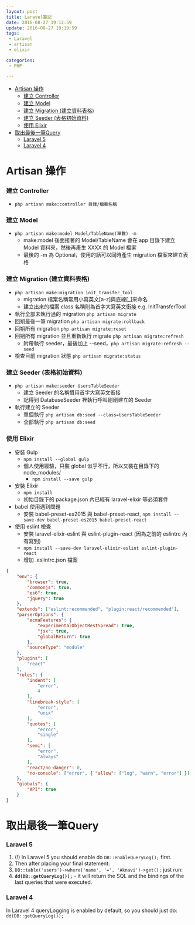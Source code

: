 ```yaml
---
layout: post
title: Laravel筆記
date: 2016-08-27 19:12:59
update: 2016-08-27 19:19:59
tags:
 - Laravel
 - artisan
 - elixir

categories:
 - PHP

---
```

<!-- MarkdownTOC -->

- [Artisan 操作](#artisan-操作)
  - [建立 Controller](#建立-controller)
  - [建立 Model](#建立-model)
  - [建立 Migration \(建立資料表格\)](#建立-migration-建立資料表格)
  - [建立 Seeder \(表格初始資料\)](#建立-seeder-表格初始資料)
  - [使用 Elixir](#使用-elixir)
- [取出最後一筆Query](#取出最後一筆query)
  - [Laravel 5](#laravel-5)
  - [Laravel 4](#laravel-4)

<!-- /MarkdownTOC -->


<a name="artisan-操作"></a>
# Artisan 操作
<a name="建立-controller"></a>
### 建立 Controller
* `php artisan make:controller 目錄/檔案名稱`

<a name="建立-model"></a>
### 建立 Model
* `php artisan make:model Model/TableName(單數) -m`
  * make:model 後面接著的 Model/TableName 會在 app 目錄下建立 Model 資料夾，然後再產生 XXXX 的 Model 檔案
  * 最後的 -m 為 Optional，使用的話可以同時產生 migration 檔案來建立表格

<a name="建立-migration-建立資料表格"></a>
### 建立 Migration (建立資料表格)
* `php artisan make:migration init_transfer_tool`
  * migration 檔案名稱常用小寫英文[a-z]與底線[_]來命名
  * 建立出來的檔案 class 名稱則為首字大寫英文銜接 e.g. InitTransferTool
* 執行全部未執行過的 migration `php artisan migrate`
* 回朔最後一筆 migration `php artisan migrate:rollback`
* 回朔所有 migration `php artisan migrate:reset`
* 回朔所有 migration 並且重新執行 migrate `php artisan migrate:refresh`
  * 附帶執行 seeder，最後加上 --seed，`php artisan migrate:refresh --seed`
* 檢查目前 migration 狀態 `php artisan migrate:status`

<a name="建立-seeder-表格初始資料"></a>
### 建立 Seeder (表格初始資料)
* `php artisan make:seeder UsersTableSeeder`
  * 建立 Seeder 的名稱慣用首字大寫英文銜接
  * 記得到 DatabaseSeeder 裡執行呼叫剛剛建立的 Seeder
* 執行建立的 Seeder
  * 單個執行 `php artisan db:seed --class=UsersTableSeeder`
  * 全部執行 `php artisan db:seed`

<a name="使用-elixir"></a>
### 使用 Elixir
* 安裝 Gulp
  * `npm install --global gulp`
  * 個人使用經驗，只裝 global 似乎不行，所以又裝在目錄下的 node_modules/
    * `npm install --save gulp`
* 安裝 Elixir
  * `npm install`
  * 初始目錄下的 package.json 內已經有 laravel-elixir 等必須套件
* babel 使用遇到問題
  * 安裝 babel-preset-es2015 與 babel-preset-react, `npm install --save-dev babel-preset-es2015 babel-preset-react`
* 使用 eslint 檢查
  * 安裝 laravel-elixir-eslint 與 eslint-plugin-react (因為之前的 eslintrc 內有寫到)
  * `npm install --save-dev laravel-elixir-eslint eslint-plugin-react`
  * 增加 .eslintrc.json 檔案
<!-- more -->
````json
{
    "env": {
        "browser": true,
        "commonjs": true,
        "es6": true,
        "jquery": true
    },
    "extends": ["eslint:recommended", "plugin:react/recommended"],
    "parserOptions": {
        "ecmaFeatures": {
            "experimentalObjectRestSpread": true,
            "jsx": true,
            "globalReturn": true
        },
        "sourceType": "module"
    },
    "plugins": [
        "react"
    ],
    "rules": {
        "indent": [
            "error",
            4
        ],
        "linebreak-style": [
            "error",
            "unix"
        ],
        "quotes": [
            "error",
            "single"
        ],
        "semi": [
            "error",
            "always"
        ],
        "react/no-danger": 0,
        "no-console": ["error", { "allow": ["log", "warn", "error"] }]
    },
    "globals": {
        "API": true
    }
}
````


<a name="取出最後一筆query"></a>
# 取出最後一筆Query

<a name="laravel-5"></a>
### Laravel 5
1. (!) In Laravel 5 you should enable do `DB::enableQueryLog();` first.
2. Then after placing your final statement:
3. `DB::table('users')->where('name', '=', 'Aknavi')->get();` just run:
4. __`dd(DB::getQueryLog());`__ - it will return the SQL and the bindings of the last queries that were executed.

<a name="laravel-4"></a>
### Laravel 4
In Laravel 4 queryLogging is enabled by default, so you should just do:
`dd(DB::getQueryLog());`